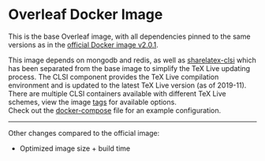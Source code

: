# Overleaf Docker Image

This is the base Overleaf image, with all dependencies pinned to the same versions as in the [official Docker image v2.0.1](https://hub.docker.com/r/sharelatex/sharelatex).


This image depends on mongodb and redis, as well as [sharelatex-clsi](https://hub.docker.com/r/shiftinv/sharelatex-clsi) which has been separated from the base image to simplify the TeX Live updating process. The CLSI component provides the TeX Live compilation environment and is updated to the latest TeX Live version (as of 2019-11). There are multiple CLSI containers available with different TeX Live schemes, view the image [tags](https://hub.docker.com/r/shiftinv/sharelatex-clsi/tags) for available options.  
Check out the [docker-compose](https://github.com/shiftinv/docker-sharelatex/blob/master/docker-compose.yml) file for an example configuration.

---

Other changes compared to the official image:
- Optimized image size + build time
